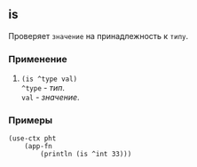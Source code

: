 ## is
Проверяет `значение` на принадлежность к `типу`.

### Применение

1. `(is ^type val)`<br>
`^type` - _тип_.<br>
`val` - _значение_.

### Примеры

```pihta
(use-ctx pht
    (app-fn
        (println (is ^int 33)))
```